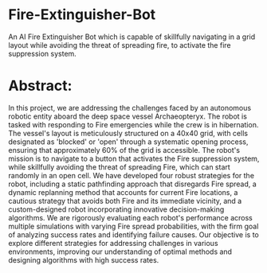 # Fire-Extinguisher-Bot
An AI Fire Extinguisher Bot which is capable of skillfully navigating in a grid layout while avoiding the threat of spreading fire, to activate the fire suppression system.

# Abstract:

In this project, we are addressing the challenges faced by an autonomous robotic entity aboard the
deep space vessel Archaeopteryx. The robot is tasked with responding to Fire emergencies while the crew
is in hibernation. The vessel's layout is meticulously structured on a 40x40 grid, with cells designated
as 'blocked' or 'open' through a systematic opening process, ensuring that approximately 60% of the
grid is accessible. The robot's mission is to navigate to a button that activates the Fire suppression
system, while skillfully avoiding the threat of spreading Fire, which can start randomly in an open cell.
We have developed four robust strategies for the robot, including a static pathfinding approach that
disregards Fire spread, a dynamic replanning method that accounts for current Fire locations, a cautious
strategy that avoids both Fire and its immediate vicinity, and a custom-designed robot incorporating
innovative decision-making algorithms. We are rigorously evaluating each robot's performance across
multiple simulations with varying Fire spread probabilities, with the firm goal of analyzing success rates
and identifying failure causes. Our objective is to explore different strategies for addressing challenges in
various environments, improving our understanding of optimal methods and designing algorithms with
high success rates.
